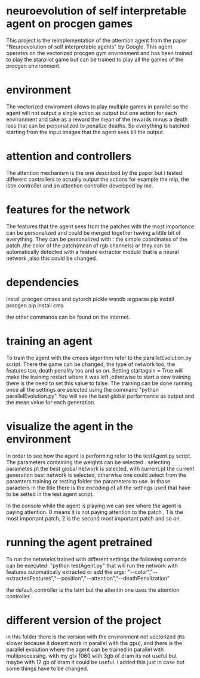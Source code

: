 # neuroevolution of self interpretable agent on procgen games
This project is the reimplementation of the attention agent from the paper "Neuroevolution of self interpretable agents" by Google.
This agent operates on the vectorized procgen gym environment and has been trained to play the starpilot game but can be trained to play all the games of the procgen environment.

# environment
The vectorized enviroment allows to play multiple games in parallel so the agent will not output a single action as output but one action for each environment and take as a reward the mean of the rewards minus a death loss that can be personalized to penalize deaths. So everything is batched starting from the input images that the agent sees till the output.

# attention and controllers
The attention mechanism is the one described by the paper but i tested different controllers to actually output the actions for example the mlp, the lstm controller and an attention controller developed by me.

# features for the network
The features that the agent sees from the patches with the most importance can be personalized and could be merged together having a little bit of everything. They can be personalized with :
the simple coordinates of the patch ,the color of the patch(mean of rgb channels) or they can be automatically detected with a feature extractor module that is a neural network ,also this could be changed.


# dependencies
install procgen cmaes and pytorch pickle wandb argparse
pip install procgen
pip install cma

the other commands can be found on the internet.

# training an agent
To train the agent with the cmaes algorithm refer to the parallelEvolution.py script.
There the game can be changed, the type of network too, the features too, death penality too and so on.
Setting startagain = True will make the training restart where it was left ,otherwise to start a new training there is the need to set this value to false.
The training can be done running once all the settings are selected using the command "python parallelEvolution.py"
You will see the best global performance as output and the mean value for each generation.


# visualize the agent in the environment
In order to see how the agent is performing refer to the testAgent.py script.
The parameters containing the weights can be selected . 
selecting parametes.pt the best global network is selected, with current.pt the current generation best network is selected, otherwise one could select from the paramters training or testing folder the parameters to use. In those paraeters in the title there is the encoding of all the settings used that have to be setted in the test agent script.

In the console while the agent is playing we can see where the agent is paying attention.
0 means it is not paying attention to the patch , 1 is the most important patch, 2 is the second most important patch and so on.

# running the agent pretrained
To run the networks trained with different settings the following comands can be executed:
"python testAgent.py"
that will run the network with features automatically extracted 
or add the args:
"--color","--extractedFeatures","--position","--attention","--deathPenalization"

the default controller is the lstm but the attentin one uses the attention controller.

# different version of the project 
in this folder there is the version with the environment not vectorized (its slower because it doesnt work in parallel with the gpu),
and there is the parallel evolution where the agent can be trained in parallel with multiprocessing.
with my gtx 1060 with 3gb of dram its not useful but maybe with 12 gb of dram it could be useful.
i added this just in case but some things have to be changed.
